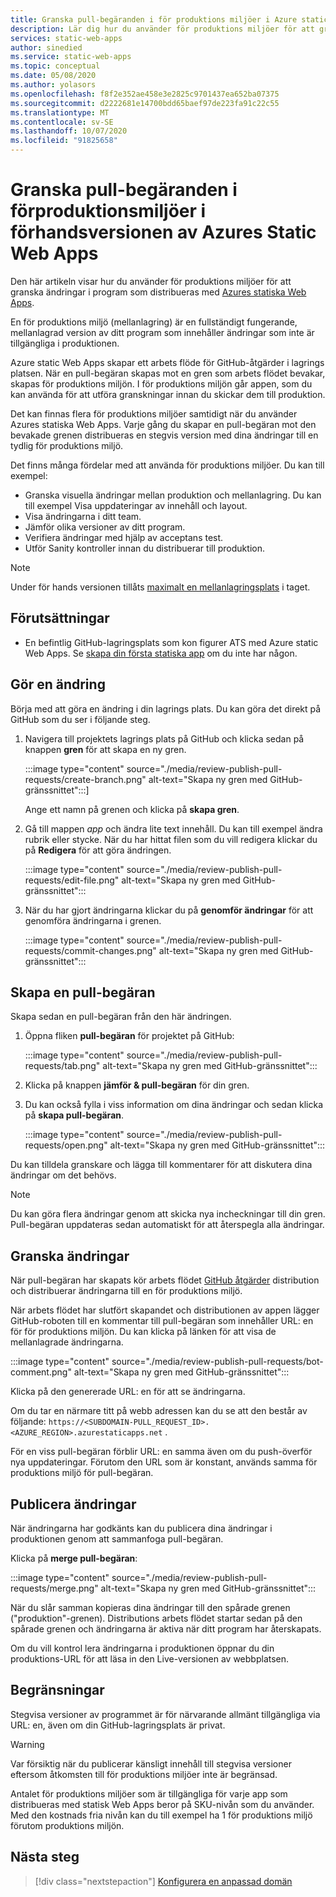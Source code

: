 ```yaml
---
title: Granska pull-begäranden i för produktions miljöer i Azure static Web Apps
description: Lär dig hur du använder för produktions miljöer för att granska ändringar av pull-begäranden i Azures statiska Web Apps.
services: static-web-apps
author: sinedied
ms.service: static-web-apps
ms.topic: conceptual
ms.date: 05/08/2020
ms.author: yolasors
ms.openlocfilehash: f8f2e352ae458e3e2825c9701437ea652ba07375
ms.sourcegitcommit: d2222681e14700bdd65baef97de223fa91c22c55
ms.translationtype: MT
ms.contentlocale: sv-SE
ms.lasthandoff: 10/07/2020
ms.locfileid: "91825658"
---
```

# <a name="review-pull-requests-in-pre-production-environments-in-azure-static-web-apps-preview"></a>Granska pull-begäranden i förproduktionsmiljöer i förhandsversionen av Azures Static Web Apps

Den här artikeln visar hur du använder för produktions miljöer för att granska ändringar i program som distribueras med [Azures statiska Web Apps](overview.md).

En för produktions miljö (mellanlagring) är en fullständigt fungerande, mellanlagrad version av ditt program som innehåller ändringar som inte är tillgängliga i produktionen.

Azure static Web Apps skapar ett arbets flöde för GitHub-åtgärder i lagrings platsen. När en pull-begäran skapas mot en gren som arbets flödet bevakar, skapas för produktions miljön. I för produktions miljön går appen, som du kan använda för att utföra granskningar innan du skickar dem till produktion.

Det kan finnas flera för produktions miljöer samtidigt när du använder Azures statiska Web Apps. Varje gång du skapar en pull-begäran mot den bevakade grenen distribueras en stegvis version med dina ändringar till en tydlig för produktions miljö.

Det finns många fördelar med att använda för produktions miljöer. Du kan till exempel:

- Granska visuella ändringar mellan produktion och mellanlagring. Du kan till exempel Visa uppdateringar av innehåll och layout.
- Visa ändringarna i ditt team.
- Jämför olika versioner av ditt program.
- Verifiera ändringar med hjälp av acceptans test.
- Utför Sanity kontroller innan du distribuerar till produktion.

> [!NOTE]
> Under för hands versionen tillåts [maximalt en mellanlagringsplats](quotas.md) i taget.

## <a name="prerequisites"></a>Förutsättningar

- En befintlig GitHub-lagringsplats som kon figurer ATS med Azure static Web Apps. Se [skapa din första statiska app](getting-started.md) om du inte har någon.

## <a name="make-a-change"></a>Gör en ändring

Börja med att göra en ändring i din lagrings plats. Du kan göra det direkt på GitHub som du ser i följande steg.

1. Navigera till projektets lagrings plats på GitHub och klicka sedan på knappen **gren** för att skapa en ny gren.

    :::image type="content" source="./media/review-publish-pull-requests/create-branch.png" alt-text="Skapa ny gren med GitHub-gränssnittet":::]

    Ange ett namn på grenen och klicka på **skapa gren**.

1. Gå till mappen _app_ och ändra lite text innehåll. Du kan till exempel ändra rubrik eller stycke. När du har hittat filen som du vill redigera klickar du på **Redigera** för att göra ändringen.

    :::image type="content" source="./media/review-publish-pull-requests/edit-file.png" alt-text="Skapa ny gren med GitHub-gränssnittet":::

1. När du har gjort ändringarna klickar du på **genomför ändringar** för att genomföra ändringarna i grenen.

    :::image type="content" source="./media/review-publish-pull-requests/commit-changes.png" alt-text="Skapa ny gren med GitHub-gränssnittet":::

## <a name="create-a-pull-request"></a>Skapa en pull-begäran

Skapa sedan en pull-begäran från den här ändringen.

1. Öppna fliken **pull-begäran** för projektet på GitHub:

    :::image type="content" source="./media/review-publish-pull-requests/tab.png" alt-text="Skapa ny gren med GitHub-gränssnittet":::

1. Klicka på knappen **jämför & pull-begäran** för din gren.

1. Du kan också fylla i viss information om dina ändringar och sedan klicka på **skapa pull-begäran**.

    :::image type="content" source="./media/review-publish-pull-requests/open.png" alt-text="Skapa ny gren med GitHub-gränssnittet":::

Du kan tilldela granskare och lägga till kommentarer för att diskutera dina ändringar om det behövs.

> [!NOTE]
> Du kan göra flera ändringar genom att skicka nya incheckningar till din gren. Pull-begäran uppdateras sedan automatiskt för att återspegla alla ändringar.

## <a name="review-changes"></a>Granska ändringar

När pull-begäran har skapats kör arbets flödet [GitHub åtgärder](https://github.com/features/actions) distribution och distribuerar ändringarna till en för produktions miljö.

När arbets flödet har slutfört skapandet och distributionen av appen lägger GitHub-roboten till en kommentar till pull-begäran som innehåller URL: en för för produktions miljön. Du kan klicka på länken för att visa de mellanlagrade ändringarna.

:::image type="content" source="./media/review-publish-pull-requests/bot-comment.png" alt-text="Skapa ny gren med GitHub-gränssnittet":::

Klicka på den genererade URL: en för att se ändringarna.

Om du tar en närmare titt på webb adressen kan du se att den består av följande: `https://<SUBDOMAIN-PULL_REQUEST_ID>.<AZURE_REGION>.azurestaticapps.net` .

För en viss pull-begäran förblir URL: en samma även om du push-överför nya uppdateringar. Förutom den URL som är konstant, används samma för produktions miljö för pull-begäran.

## <a name="publish-changes"></a>Publicera ändringar

När ändringarna har godkänts kan du publicera dina ändringar i produktionen genom att sammanfoga pull-begäran.

Klicka på **merge pull-begäran**:

:::image type="content" source="./media/review-publish-pull-requests/merge.png" alt-text="Skapa ny gren med GitHub-gränssnittet":::

När du slår samman kopieras dina ändringar till den spårade grenen ("produktion"-grenen). Distributions arbets flödet startar sedan på den spårade grenen och ändringarna är aktiva när ditt program har återskapats.

Om du vill kontrol lera ändringarna i produktionen öppnar du din produktions-URL för att läsa in den Live-versionen av webbplatsen.

## <a name="limitations"></a>Begränsningar

Stegvisa versioner av programmet är för närvarande allmänt tillgängliga via URL: en, även om din GitHub-lagringsplats är privat.

> [!WARNING]
> Var försiktig när du publicerar känsligt innehåll till stegvisa versioner eftersom åtkomsten till för produktions miljöer inte är begränsad.

Antalet för produktions miljöer som är tillgängliga för varje app som distribueras med statisk Web Apps beror på SKU-nivån som du använder. Med den kostnads fria nivån kan du till exempel ha 1 för produktions miljö förutom produktions miljön.

## <a name="next-steps"></a>Nästa steg

> [!div class="nextstepaction"]
> [Konfigurera en anpassad domän](custom-domain.md)
